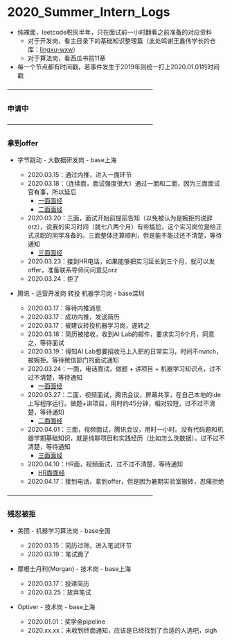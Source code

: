 # 2020_Summer_Intern_Logs

- 纯裸面，leetcode积灰半年，只在面试前一小时翻看之前准备的对应资料
  - 对于开发岗，看主目录下的基础知识整理篇（此处鸣谢王鑫伟学长的仓库：[lingxu-wxw](https://github.com/lingxu-wxw)）
  - 对于算法岗，看西瓜书前11章
- 每一个节点都有时间戳，若事件发生于2019年则统一打上2020.01.01的时间戳

————————————————————————

### 申请中

————————————————————————

### 拿到offer

- 字节跳动 - 大数据研发岗 - base上海
  - 2020.03.15：通过内推，进入一面环节
  - 2020.03.18：（连续面，面试强度很大）通过一面和二面，因为三面面试官有事，所以延后
    - [一面面经](字节跳动/一面面经.md)
    - [二面面经](字节跳动/二面面经.md)
  - 2020.03.20：三面，面试开始前提前告知（以免被认为是婉拒的说辞orz），说我的实习时间（就七八两个月）有些尴尬，这个实习岗位是给正式求职的同学准备的。三面整体还算顺利，但是能不能过还不清楚，等待通知
    - [三面面经](字节跳动/三面面经.md)
  - 2020.03.23：接到HR电话，如果能够把实习延长到三个月，就可以发offer，准备联系导师问问意见orz
  - 2020.03.24：拒了

- 腾讯 - 运营开发岗 转投 机器学习岗 - base深圳
   - 2020.03.17：等待内推消息
   - 2020.03.17：成功内推，发送简历
   - 2020.03.17：被建议转投机器学习岗，遂转之
   - 2020.03.18：简历被接收，收到AI Lab的邮件，要求实习6个月，同意之，等待面试
   - 2020.03.19：得知AI Lab想要招收马上入职的日常实习，时间不match，被婉拒。等待微信部门的面试通知
   - 2020.03.24：一面，电话面试，做题 + 讲项目 + 机器学习知识点，过不过不清楚，等待通知
     - [一面面经](腾讯/一面面经.md)
   - 2020.03.27：二面，视频面试，腾讯会议，屏幕共享，在自己本地的ide上写程序运行。做题+讲项目，用时约45分钟，相对较短，过不过不清楚，等待通知
     - [二面面经](腾讯/二面面经.md)
   - 2020.04.01：三面，视频面试，腾讯会议，用时一小时。没有代码题和机器学期基础知识，就是纯聊项目和实践经历（比如怎么洗数据）。过不过不清楚，等待通知
     - [三面面经](腾讯/三面面经.md)
   - 2020.04.10：HR面，视频面试，过不过不清楚，等待通知
     - [HR面面经](腾讯/HR面面经.md)
   - 2020.04.17：接到电话，拿到offer，但是因为暑期实验室搬砖，忍痛拒绝

————————————————————————

### 残忍被拒

- 美团 - 机器学习算法岗 - base全国
  - 2020.03.15：简历过筛，进入笔试环节
  - 2020.03.19：笔试跪了

- 摩根士丹利(Morgan) - 技术岗 - base上海
  - 2020.03.17：投递简历
  - 2020.03.25：放弃笔试

- Optiver - 技术岗 - base上海
   - 2020.01.01：奖学金pipeline
   - 2020.xx.xx：未收到终面通知，应该是已经找到了合适的人选吧，sigh
